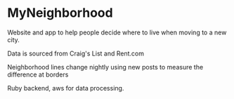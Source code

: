 # MyNeighborhood
Website and app to help people decide where to live when moving to a new city.

Data is sourced from Craig's List and Rent.com

Neighborhood lines change nightly using new posts to measure the difference at borders

Ruby backend, aws for data processing.
